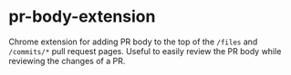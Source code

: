 # pr-body-extension
Chrome extension for adding PR body to the top of the `/files` and `/commits/*` pull request pages. Useful to easily review the PR body while reviewing the changes of a PR.
